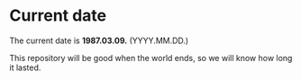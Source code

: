 # Current date

The current date is **1987.03.09.** (YYYY.MM.DD.)

This repository will be good when the world ends, so we will know how long it lasted.